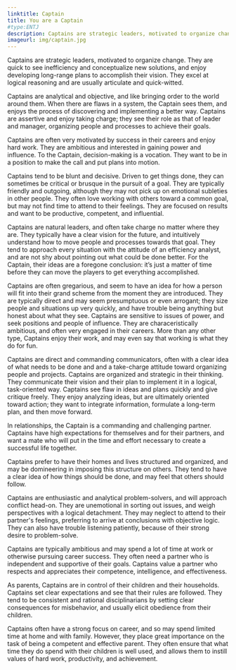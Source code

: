 ```yaml
---
linktitle: Captain
title: You are a Captain
#type:ENTJ
description: Captains are strategic leaders, motivated to organize change. They are quick to see inefficiency and conceptualize new solutions, and enjoy developing long-range plans to accomplish their vision.
imageurl: img/captain.jpg
---
```


Captains are strategic leaders, motivated to organize change. They are quick to see inefficiency and conceptualize new solutions, and enjoy developing long-range plans to accomplish their vision. They excel at logical reasoning and are usually articulate and quick-witted.

Captains are analytical and objective, and like bringing order to the world around them. When there are flaws in a system, the Captain sees them, and enjoys the process of discovering and implementing a better way. Captains are assertive and enjoy taking charge; they see their role as that of leader and manager, organizing people and processes to achieve their goals.

Captains are often very motivated by success in their careers and enjoy hard work. They are ambitious and interested in gaining power and influence. To the Captain, decision-making is a vocation. They want to be in a position to make the call and put plans into motion.

Captains tend to be blunt and decisive. Driven to get things done, they can sometimes be critical or brusque in the pursuit of a goal. They are typically friendly and outgoing, although they may not pick up on emotional subleties in other people. They often love working with others toward a common goal, but may not find time to attend to their feelings. They are focused on results and want to be productive, competent, and influential.

Captains are natural leaders, and often take charge no matter where they are. They typically have a clear vision for the future, and intuitively understand how to move people and processes towards that goal. They tend to approach every situation with the attitude of an efficiency analyst, and are not shy about pointing out what could be done better. For the Captain, their ideas are a foregone conclusion: it’s just a matter of time before they can move the players to get everything accomplished.

Captains are often gregarious, and seem to have an idea for how a person will fit into their grand scheme from the moment they are introduced. They are typically direct and may seem presumptuous or even arrogant; they size people and situations up very quickly, and have trouble being anything but honest about what they see. Captains are sensitive to issues of power, and seek positions and people of influence. They are characeristically ambitious, and often very engaged in their careers. More than any other type, Captains enjoy their work, and may even say that working is what they do for fun.

Captains are direct and commanding communicators, often with a clear idea of what needs to be done and and a take-charge attitude toward organizing people and projects. Captains are organized and strategic in their thinking. They communicate their vision and their plan to implement it in a logical, task-oriented way. Captains see flaw in ideas and plans quickly and give critique freely. They enjoy analyzing ideas, but are ultimately oriented toward action; they want to integrate information, formulate a long-term plan, and then move forward.

In relationships, the Captain is a commanding and challenging partner. Captains have high expectations for themselves and for their partners, and want a mate who will put in the time and effort necessary to create a successful life together.

Captains prefer to have their homes and lives structured and organized, and may be domineering in imposing this structure on others. They tend to have a clear idea of how things should be done, and may feel that others should follow.

Captains are enthusiastic and analytical problem-solvers, and will approach conflict head-on. They are unemotional in sorting out issues, and weigh perspectives with a logical detachment. They may neglect to attend to their partner's feelings, preferring to arrive at conclusions with objective logic. They can also have trouble listening patiently, because of their strong desire to problem-solve.

Captains are typically ambitious and may spend a lot of time at work or otherwise pursuing career success. They often need a partner who is independent and supportive of their goals. Captains value a partner who respects and appreciates their competence, intelligence, and effectiveness.

As parents, Captains are in control of their children and their households. Captains set clear expectations and see that their rules are followed. They tend to be consistent and rational disciplinarians by setting clear consequences for misbehavior, and usually elicit obedience from their children.

Captains often have a strong focus on career, and so may spend limited time at home and with family. However, they place great importance on the task of being a competent and effective parent. They often ensure that what time they do spend with their children is well used, and allows them to instill values of hard work, productivity, and achievement.


